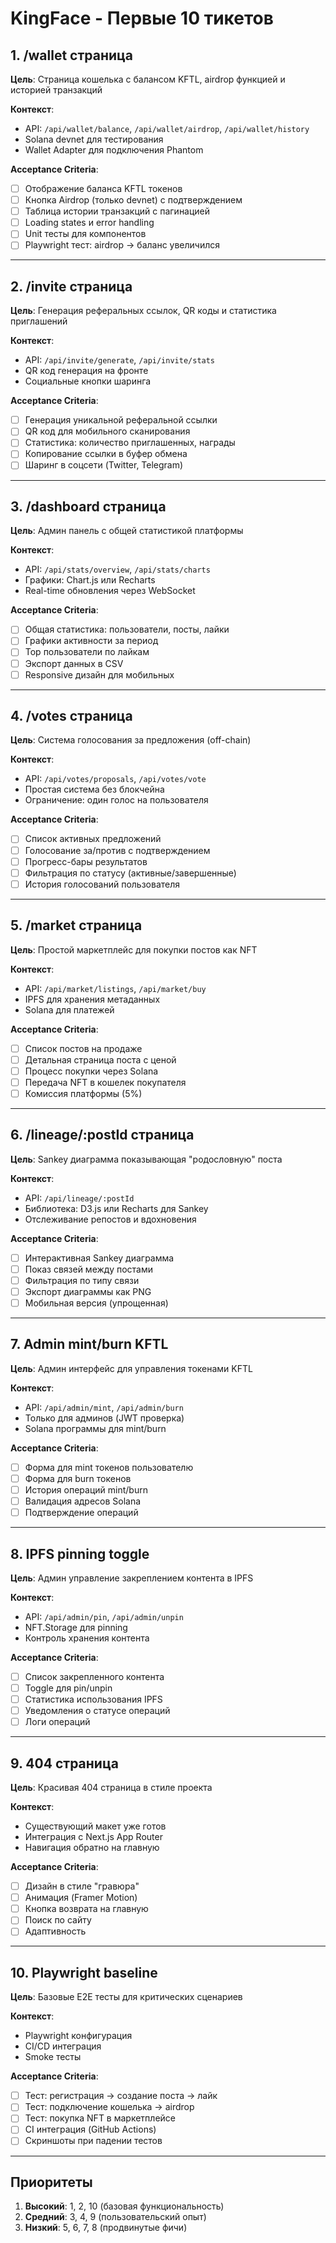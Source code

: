 # KingFace - Первые 10 тикетов

## 1. /wallet страница
**Цель**: Страница кошелька с балансом KFTL, airdrop функцией и историей транзакций

**Контекст**:
- API: `/api/wallet/balance`, `/api/wallet/airdrop`, `/api/wallet/history`
- Solana devnet для тестирования
- Wallet Adapter для подключения Phantom

**Acceptance Criteria**:
- [ ] Отображение баланса KFTL токенов
- [ ] Кнопка Airdrop (только devnet) с подтверждением
- [ ] Таблица истории транзакций с пагинацией
- [ ] Loading states и error handling
- [ ] Unit тесты для компонентов
- [ ] Playwright тест: airdrop → баланс увеличился

---

## 2. /invite страница
**Цель**: Генерация реферальных ссылок, QR коды и статистика приглашений

**Контекст**:
- API: `/api/invite/generate`, `/api/invite/stats`
- QR код генерация на фронте
- Социальные кнопки шаринга

**Acceptance Criteria**:
- [ ] Генерация уникальной реферальной ссылки
- [ ] QR код для мобильного сканирования
- [ ] Статистика: количество приглашенных, награды
- [ ] Копирование ссылки в буфер обмена
- [ ] Шаринг в соцсети (Twitter, Telegram)

---

## 3. /dashboard страница
**Цель**: Админ панель с общей статистикой платформы

**Контекст**:
- API: `/api/stats/overview`, `/api/stats/charts`
- Графики: Chart.js или Recharts
- Real-time обновления через WebSocket

**Acceptance Criteria**:
- [ ] Общая статистика: пользователи, посты, лайки
- [ ] Графики активности за период
- [ ] Top пользователи по лайкам
- [ ] Экспорт данных в CSV
- [ ] Responsive дизайн для мобильных

---

## 4. /votes страница
**Цель**: Система голосования за предложения (off-chain)

**Контекст**:
- API: `/api/votes/proposals`, `/api/votes/vote`
- Простая система без блокчейна
- Ограничение: один голос на пользователя

**Acceptance Criteria**:
- [ ] Список активных предложений
- [ ] Голосование за/против с подтверждением
- [ ] Прогресс-бары результатов
- [ ] Фильтрация по статусу (активные/завершенные)
- [ ] История голосований пользователя

---

## 5. /market страница
**Цель**: Простой маркетплейс для покупки постов как NFT

**Контекст**:
- API: `/api/market/listings`, `/api/market/buy`
- IPFS для хранения метаданных
- Solana для платежей

**Acceptance Criteria**:
- [ ] Список постов на продаже
- [ ] Детальная страница поста с ценой
- [ ] Процесс покупки через Solana
- [ ] Передача NFT в кошелек покупателя
- [ ] Комиссия платформы (5%)

---

## 6. /lineage/:postId страница
**Цель**: Sankey диаграмма показывающая "родословную" поста

**Контекст**:
- API: `/api/lineage/:postId`
- Библиотека: D3.js или Recharts для Sankey
- Отслеживание репостов и вдохновения

**Acceptance Criteria**:
- [ ] Интерактивная Sankey диаграмма
- [ ] Показ связей между постами
- [ ] Фильтрация по типу связи
- [ ] Экспорт диаграммы как PNG
- [ ] Мобильная версия (упрощенная)

---

## 7. Admin mint/burn KFTL
**Цель**: Админ интерфейс для управления токенами KFTL

**Контекст**:
- API: `/api/admin/mint`, `/api/admin/burn`
- Только для админов (JWT проверка)
- Solana программы для mint/burn

**Acceptance Criteria**:
- [ ] Форма для mint токенов пользователю
- [ ] Форма для burn токенов
- [ ] История операций mint/burn
- [ ] Валидация адресов Solana
- [ ] Подтверждение операций

---

## 8. IPFS pinning toggle
**Цель**: Админ управление закреплением контента в IPFS

**Контекст**:
- API: `/api/admin/pin`, `/api/admin/unpin`
- NFT.Storage для pinning
- Контроль хранения контента

**Acceptance Criteria**:
- [ ] Список закрепленного контента
- [ ] Toggle для pin/unpin
- [ ] Статистика использования IPFS
- [ ] Уведомления о статусе операций
- [ ] Логи операций

---

## 9. 404 страница
**Цель**: Красивая 404 страница в стиле проекта

**Контекст**:
- Существующий макет уже готов
- Интеграция с Next.js App Router
- Навигация обратно на главную

**Acceptance Criteria**:
- [ ] Дизайн в стиле "гравюра"
- [ ] Анимация (Framer Motion)
- [ ] Кнопка возврата на главную
- [ ] Поиск по сайту
- [ ] Адаптивность

---

## 10. Playwright baseline
**Цель**: Базовые E2E тесты для критических сценариев

**Контекст**:
- Playwright конфигурация
- CI/CD интеграция
- Smoke тесты

**Acceptance Criteria**:
- [ ] Тест: регистрация → создание поста → лайк
- [ ] Тест: подключение кошелька → airdrop
- [ ] Тест: покупка NFT в маркетплейсе
- [ ] CI интеграция (GitHub Actions)
- [ ] Скриншоты при падении тестов

---

## Приоритеты
1. **Высокий**: 1, 2, 10 (базовая функциональность)
2. **Средний**: 3, 4, 9 (пользовательский опыт)
3. **Низкий**: 5, 6, 7, 8 (продвинутые фичи)